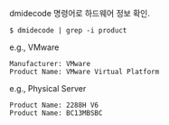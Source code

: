 dmidecode 명령어로 하드웨어 정보 확인.

`$ dmidecode | grep -i product`

e.g., VMware
```shell
Manufacturer: VMware
Product Name: VMware Virtual Platform
```

e.g., Physical Server
```shell
Product Name: 2288H V6
Product Name: BC13MBSBC
```

